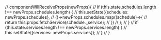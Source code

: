 
  // componentWillReceiveProps(newProps){
    // if (this.state.schedules.length !== newProps.schedules.length) {
    //   this.setState({schedules: newProps.schedules},
    //     ()=>newProps.schedules.map((schedule)=>{
    //       return this.props.fetchService(schedule._service);
    //     })
    //   );
    // }
    // if (this.state.services.length !== newProps.services.length) {
    //   this.setState({services: newProps.services});
    // }
  // }
